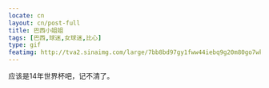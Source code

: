 ```yaml
---
locate: cn
layout: cn/post-full
title: 巴西小姐姐
tags: [巴西,球迷,女球迷,比心]
type: gif
featimg: http://tva2.sinaimg.com/large/7bb8bd97gy1fww44iebq9g20m80go7wk.gif
---
```


应该是14年世界杯吧，记不清了。